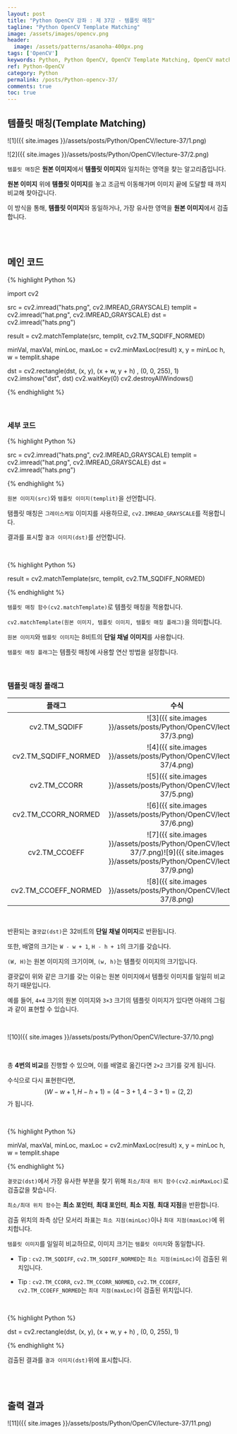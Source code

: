 ```yaml
---
layout: post
title: "Python OpenCV 강좌 : 제 37강 - 템플릿 매칭"
tagline: "Python OpenCV Template Matching"
image: /assets/images/opencv.png
header:
  image: /assets/patterns/asanoha-400px.png
tags: ['OpenCV']
keywords: Python, Python OpenCV, OpenCV Template Matching, OpenCV matchTemplate, OpenCV cv2.TM_SQDIFF, OpenCV cv2.TM_SQDIFF_NORMED, OpenCV cv2.TM_CCORR, OpenCV cv2.TM_CCORR_NORMED, OpenCV cv2.TM_CCOEFF, OpenCV cv2.TM_CCOEFF_NORMED
ref: Python-OpenCV
category: Python
permalink: /posts/Python-opencv-37/
comments: true
toc: true
---
```


## 템플릿 매칭(Template Matching)

![1]({{ site.images }}/assets/posts/Python/OpenCV/lecture-37/1.png)

![2]({{ site.images }}/assets/posts/Python/OpenCV/lecture-37/2.png)

`템플릿 매칭`은 **원본 이미지**에서 **템플릿 이미지**와 일치하는 영역을 찾는 알고리즘입니다.

**원본 이미지** 위에 **템플릿 이미지**를 놓고 조금씩 이동해가며 이미지 끝에 도달할 때 까지 비교해 찾아갑니다.

이 방식을 통해, **템플릿 이미지**와 동일하거나, 가장 유사한 영역을 **원본 이미지**에서 검출합니다. 

<br>
<br>

## 메인 코드

{% highlight Python %}

import cv2

src = cv2.imread("hats.png", cv2.IMREAD_GRAYSCALE)
templit = cv2.imread("hat.png", cv2.IMREAD_GRAYSCALE)
dst = cv2.imread("hats.png")

result = cv2.matchTemplate(src, templit, cv2.TM_SQDIFF_NORMED)

minVal, maxVal, minLoc, maxLoc = cv2.minMaxLoc(result)
x, y = minLoc
h, w = templit.shape

dst = cv2.rectangle(dst, (x, y), (x +  w, y + h) , (0, 0, 255), 1)
cv2.imshow("dst", dst)
cv2.waitKey(0)
cv2.destroyAllWindows()

{% endhighlight %}

<br>

### 세부 코드

{% highlight Python %}

src = cv2.imread("hats.png", cv2.IMREAD_GRAYSCALE)
templit = cv2.imread("hat.png", cv2.IMREAD_GRAYSCALE)
dst = cv2.imread("hats.png")

{% endhighlight %}

`원본 이미지(src)`와 `템플릿 이미지(templit)`을 선언합니다.

탬플릿 매칭은 `그레이스케일` 이미지를 사용하므로, `cv2.IMREAD_GRAYSCALE`를 적용합니다.

결과를 표시할 `결과 이미지(dst)`를 선언합니다.

<br>

{% highlight Python %}

result = cv2.matchTemplate(src, templit, cv2.TM_SQDIFF_NORMED)

{% endhighlight %}

`템플릿 매칭 함수(cv2.matchTemplate)`로 템플릿 매칭을 적용합니다.

`cv2.matchTemplate(원본 이미지, 템플릿 이미지, 템플릿 매칭 플래그)`을 의미합니다.

`원본 이미지`와 `템플릿 이미지`는 8비트의 **단일 채널 이미지**를 사용합니다.

`템플릿 매칭 플래그`는 템플릿 매칭에 사용할 연산 방법을 설정합니다.

<br>

### 템플릿 매칭 플래그

|   플래그   |               수식               |
|:----------:|:--------------------------------:|
| cv2.TM_SQDIFF | ![3]({{ site.images }}/assets/posts/Python/OpenCV/lecture-37/3.png) |
| cv2.TM_SQDIFF_NORMED | ![4]({{ site.images }}/assets/posts/Python/OpenCV/lecture-37/4.png) |
| cv2.TM_CCORR | ![5]({{ site.images }}/assets/posts/Python/OpenCV/lecture-37/5.png) |
| cv2.TM_CCORR_NORMED | ![6]({{ site.images }}/assets/posts/Python/OpenCV/lecture-37/6.png) |
| cv2.TM_CCOEFF | ![7]({{ site.images }}/assets/posts/Python/OpenCV/lecture-37/7.png)![9]({{ site.images }}/assets/posts/Python/OpenCV/lecture-37/9.png) |
| cv2.TM_CCOEFF_NORMED | ![8]({{ site.images }}/assets/posts/Python/OpenCV/lecture-37/8.png) |

<br>

반환되는 `결괏값(dst)`은 32비트의 **단일 채널 이미지**로 반환됩니다.

또한, 배열의 크기는 `W - w + 1`, `H - h + 1`의 크기를 갖습니다.

`(W, H)`는 원본 이미지의 크기이며, `(w, h)`는 템플릿 이미지의 크기입니다.

결괏값이 위와 같은 크기를 갖는 이유는 원본 이미지에서 템플릿 이미지를 일일히 비교하기 때문입니다.

예를 들어, `4×4` 크기의 원본 이미지와 `3×3` 크기의 템플릿 이미지가 있다면 아래의 그림과 같이 표현할 수 있습니다.

<br>

![10]({{ site.images }}/assets/posts/Python/OpenCV/lecture-37/10.png)

<br>

총 **4번의 비교**를 진행할 수 있으며, 이를 배열로 옮긴다면 `2×2` 크기를 갖게 됩니다.

수식으로 다시 표현한다면, $$ (W - w + 1, H - h + 1) = (4 - 3 + 1, 4 - 3 + 1) = (2, 2) $$가 됩니다. 

<br>

{% highlight Python %}

minVal, maxVal, minLoc, maxLoc = cv2.minMaxLoc(result)
x, y = minLoc
h, w = templit.shape

{% endhighlight %}

`결괏값(dst)`에서 가장 유사한 부분을 찾기 위해 `최소/최대 위치 함수(cv2.minMaxLoc)`로 검출값을 찾습니다.

`최소/최대 위치 함수`는 **최소 포인터**, **최대 포인터**, **최소 지점**, **최대 지점**을 반환합니다.

검출 위치의 좌측 상단 모서리 좌표는 `최소 지점(minLoc)`이나 `최대 지점(maxLoc)`에 위치합니다.

`템플릿 이미지`를 일일히 비교하므로, 이미지 크기는 `템플릿 이미지`와 동일합니다.

- Tip : `cv2.TM_SQDIFF`, `cv2.TM_SQDIFF_NORMED`는 `최소 지점(minLoc)`이 검출된 위치입니다.

- Tip : `cv2.TM_CCORR`, `cv2.TM_CCORR_NORMED`, `cv2.TM_CCOEFF`, `cv2.TM_CCOEFF_NORMED`는 `최대 지점(maxLoc)`이 검출된 위치입니다.

<br>

{% highlight Python %}

dst = cv2.rectangle(dst, (x, y), (x +  w, y + h) , (0, 0, 255), 1)

{% endhighlight %}

검출된 결과를 `결과 이미지(dst)`위에 표시합니다.

<br>
<br>

## 출력 결과

![11]({{ site.images }}/assets/posts/Python/OpenCV/lecture-37/11.png)
